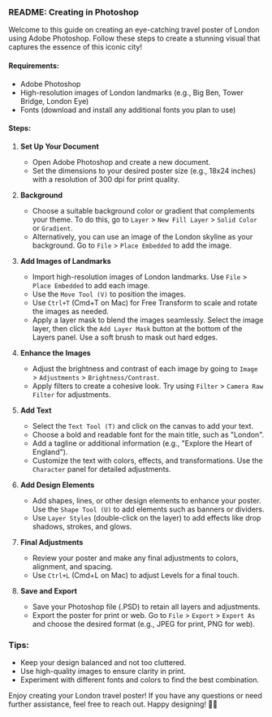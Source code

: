 ### README: Creating in Photoshop

Welcome to this guide on creating an eye-catching travel poster of London using Adobe Photoshop. Follow these steps to create a stunning visual that captures the essence of this iconic city!

#### Requirements:
- Adobe Photoshop
- High-resolution images of London landmarks (e.g., Big Ben, Tower Bridge, London Eye)
- Fonts (download and install any additional fonts you plan to use)

#### Steps:

1. **Set Up Your Document**
   - Open Adobe Photoshop and create a new document.
   - Set the dimensions to your desired poster size (e.g., 18x24 inches) with a resolution of 300 dpi for print quality.

2. **Background**
   - Choose a suitable background color or gradient that complements your theme. To do this, go to `Layer` > `New Fill Layer` > `Solid Color` or `Gradient`.
   - Alternatively, you can use an image of the London skyline as your background. Go to `File` > `Place Embedded` to add the image.

3. **Add Images of Landmarks**
   - Import high-resolution images of London landmarks. Use `File` > `Place Embedded` to add each image.
   - Use the `Move Tool (V)` to position the images.
   - Use `Ctrl+T` (Cmd+T on Mac) for Free Transform to scale and rotate the images as needed.
   - Apply a layer mask to blend the images seamlessly. Select the image layer, then click the `Add Layer Mask` button at the bottom of the Layers panel. Use a soft brush to mask out hard edges.

4. **Enhance the Images**
   - Adjust the brightness and contrast of each image by going to `Image` > `Adjustments` > `Brightness/Contrast`.
   - Apply filters to create a cohesive look. Try using `Filter` > `Camera Raw Filter` for adjustments.

5. **Add Text**
   - Select the `Text Tool (T)` and click on the canvas to add your text.
   - Choose a bold and readable font for the main title, such as "London".
   - Add a tagline or additional information (e.g., "Explore the Heart of England").
   - Customize the text with colors, effects, and transformations. Use the `Character` panel for detailed adjustments.

6. **Add Design Elements**
   - Add shapes, lines, or other design elements to enhance your poster. Use the `Shape Tool (U)` to add elements such as banners or dividers.
   - Use `Layer Styles` (double-click on the layer) to add effects like drop shadows, strokes, and glows.

7. **Final Adjustments**
   - Review your poster and make any final adjustments to colors, alignment, and spacing.
   - Use `Ctrl+L` (Cmd+L on Mac) to adjust Levels for a final touch.

8. **Save and Export**
   - Save your Photoshop file (.PSD) to retain all layers and adjustments.
   - Export the poster for print or web. Go to `File` > `Export` > `Export As` and choose the desired format (e.g., JPEG for print, PNG for web).

### Tips:
- Keep your design balanced and not too cluttered.
- Use high-quality images to ensure clarity in print.
- Experiment with different fonts and colors to find the best combination.

Enjoy creating your London travel poster! If you have any questions or need further assistance, feel free to reach out. Happy designing! 🎨✨
